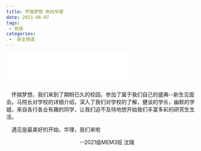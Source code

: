 ```yaml
---
title: 怀揣梦想 奔向华理
date: 2021-06-07
tags:
 - 班级
categories:
 -  新生物语
---
```


<iframe frameborder="no" border="0" marginwidth="0" marginheight="0" width="330" height="86" src="//music.163.com/outchain/player?type=2&id=1483891561&auto=1&height=66"></iframe>

&emsp;怀揣梦想，我们来到了期盼已久的校园，参加了属于我们自己的盛典--新生见面会。马院长对学校的详细介绍，深入了我们对学校的了解，健谈的学长，幽默的学姐，来自各行各业有趣的同学，让我们迫不及待地想开始我们丰富多彩的研究生生活。

&emsp;遇见是最美好的开始，华理，我们来啦

&emsp;&emsp;&emsp;&emsp;&emsp;&emsp;&emsp;&emsp;&emsp;&emsp;&emsp;&emsp;&emsp;&emsp;--2021级MEM3班 沈璐